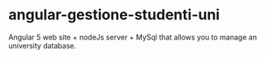 # angular-gestione-studenti-uni
Angular 5 web site + nodeJs server + MySql that allows you to manage an university database.
